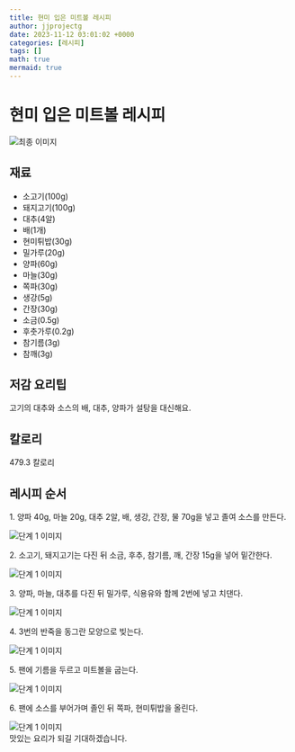 ```yaml
---
title: 현미 입은 미트볼 레시피
author: jjprojectg
date: 2023-11-12 03:01:02 +0000
categories: [레시피]
tags: []
math: true
mermaid: true
---
```

<meta name="og:type" content="website"/>
<meta charset="UTF-8"/>
<div class="header">
  <h1>현미 입은 미트볼 레시피</h1>
</div>

<div class="container my-4">
  <div class="row">
    <div class="col-12 col-md-6">
      <div class="recipe-image">
        <img src="http://www.foodsafetykorea.go.kr/uploadimg/cook/10_01079_2.png" class="step-image" alt="최종 이미지"/>
      </div>
    </div>
    <div class="col-12 col-md-6">
      <div class="ingredients">
        <h2>재료</h2>
        <ul class="card">
          <li> 소고기(100g) </li>
          <li>  돼지고기(100g) </li>
          <li>  대추(4알) </li>
          <li> 배(1개) </li>
          <li>  현미튀밥(30g) </li>
          <li>  밀가루(20g) </li>
          <li> 양파(60g) </li>
          <li>  마늘(30g) </li>
          <li>  쪽파(30g) </li>
          <li> 생강(5g) </li>
          <li>  간장(30g) </li>
          <li>  소금(0.5g) </li>
          <li> 후춧가루(0.2g) </li>
          <li>  참기름(3g) </li>
          <li>  참깨(3g) </li>
</ul>
      </div>
    </div>
    <div class="col-12 col-md-6">
      <div class="ingredients">
        <h2>저감 요리팁</h2>
        <div class="card"> 
          <p>
            고기의 대추와 소스의 배, 대추, 양파가 설탕을 대신해요.
          </p>
        </div>
      </div>
      <div class="ingredients">
        <h2>칼로리</h2>
        <div class="card"> 
          <p>
            479.3 칼로리
          </p>
        </div>
      </div>
    </div>
  </div>

  <h2 class="my-4">레시피 순서</h2>
  <div class="card recipe-card">
    <div class="card-body recipe-step">
      <p class="card-text step-description">1. 양파 40g, 마늘 20g, 대추 2알, 배,
생강, 간장, 물 70g을 넣고 졸여
소스를 만든다.</p>
      <img src="http://www.foodsafetykorea.go.kr/uploadimg/cook/20_01079_1.JPG" alt="단계 1 이미지" class="step-image"/>
    </div>
  </div>
  <div class="card recipe-card">
    <div class="card-body recipe-step">
      <p class="card-text step-description">2. 소고기, 돼지고기는 다진 뒤 소금,
후추, 참기름, 깨, 간장 15g을
넣어 밑간한다.</p>
      <img src="http://www.foodsafetykorea.go.kr/uploadimg/cook/20_01079_2.JPG" alt="단계 1 이미지" class="step-image"/>
    </div>
  </div>
  <div class="card recipe-card">
    <div class="card-body recipe-step">
      <p class="card-text step-description">3. 양파, 마늘, 대추를 다진 뒤
밀가루, 식용유와 함께 2번에
넣고 치댄다.</p>
      <img src="http://www.foodsafetykorea.go.kr/uploadimg/cook/20_01079_3.JPG" alt="단계 1 이미지" class="step-image"/>
    </div>
  </div>
  <div class="card recipe-card">
    <div class="card-body recipe-step">
      <p class="card-text step-description">4. 3번의 반죽을 동그란 모양으로
빚는다.</p>
      <img src="http://www.foodsafetykorea.go.kr/uploadimg/cook/20_01079_4.JPG" alt="단계 1 이미지" class="step-image"/>
    </div>
  </div>
  <div class="card recipe-card">
    <div class="card-body recipe-step">
      <p class="card-text step-description">5. 팬에 기름을 두르고 미트볼을
굽는다.</p>
      <img src="http://www.foodsafetykorea.go.kr/uploadimg/cook/20_01079_5.JPG" alt="단계 1 이미지" class="step-image"/>
    </div>
  </div>
  <div class="card recipe-card">
    <div class="card-body recipe-step">
      <p class="card-text step-description">6. 팬에 소스를 부어가며 졸인 뒤
쪽파, 현미튀밥을 올린다.</p>
      <img src="http://www.foodsafetykorea.go.kr/uploadimg/cook/20_01079_6.JPG" alt="단계 1 이미지" class="step-image"/>
    </div>
  </div>

</div>
맛있는 요리가 되길 기대하겠습니다.
